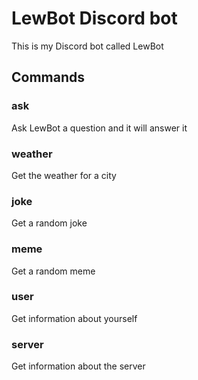 # LewBot Discord bot

This is my Discord bot called LewBot

## Commands

### ask
Ask LewBot a question and it will answer it
### weather
Get the weather for a city
### joke
Get a random joke
### meme
Get a random meme
### user
Get information about yourself
### server
Get information about the server